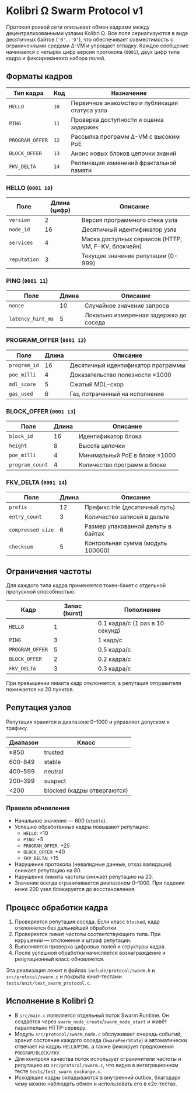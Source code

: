 # Kolibri Ω Swarm Protocol v1

Протокол роевой сети описывает обмен кадрами между децентрализованными узлами Kolibri Ω. Все поля сериализуются в виде десятичных байтов (`'0'..'9'`), что обеспечивает совместимость с ограниченными средами Δ-VM и упрощает отладку. Каждое сообщение начинается с четырёх цифр версии протокола (`0001`), двух цифр типа кадра и фиксированного набора полей.

## Форматы кадров

| Тип кадра | Код | Назначение |
|-----------|-----|------------|
| `HELLO` | `10` | Первичное знакомство и публикация статуса узла |
| `PING` | `11` | Проверка доступности и оценка задержек |
| `PROGRAM_OFFER` | `12` | Рассылка программ Δ-VM с высоким PoE |
| `BLOCK_OFFER` | `13` | Анонс новых блоков цепочки знаний |
| `FKV_DELTA` | `14` | Репликация изменений фрактальной памяти |

### HELLO (`0001 10`)

| Поле | Длина (цифр) | Описание |
|------|--------------|----------|
| `version` | 2 | Версия программного стека узла |
| `node_id` | 16 | Десятичный идентификатор узла |
| `services` | 4 | Маска доступных сервисов (HTTP, VM, F-KV, блокчейн) |
| `reputation` | 3 | Текущее значение репутации (0-999) |

### PING (`0001 11`)

| Поле | Длина | Описание |
|------|-------|----------|
| `nonce` | 10 | Случайное значение запроса |
| `latency_hint_ms` | 5 | Локально измеренная задержка до соседа |

### PROGRAM_OFFER (`0001 12`)

| Поле | Длина | Описание |
|------|-------|----------|
| `program_id` | 16 | Десятичный идентификатор программы |
| `poe_milli` | 4 | Доказательство полезности ×1000 |
| `mdl_score` | 5 | Сжатый MDL-скор |
| `gas_used` | 6 | Газ, потраченный на исполнение |

### BLOCK_OFFER (`0001 13`)

| Поле | Длина | Описание |
|------|-------|----------|
| `block_id` | 16 | Идентификатор блока |
| `height` | 8 | Высота цепочки |
| `poe_milli` | 4 | Минимальный PoE в блоке ×1000 |
| `program_count` | 4 | Количество программ в блоке |

### FKV_DELTA (`0001 14`)

| Поле | Длина | Описание |
|------|-------|----------|
| `prefix` | 12 | Префикс trie (десятичный путь) |
| `entry_count` | 3 | Количество записей в дельте |
| `compressed_size` | 6 | Размер упакованной дельты в байтах |
| `checksum` | 5 | Контрольная сумма (модуль 100000) |

## Ограничения частоты

Для каждого типа кадра применяется токен-бакет с отдельной пропускной способностью.

| Кадр | Запас (burst) | Пополнение |
|------|---------------|------------|
| `HELLO` | 1 | 0.1 кадра/с (1 раз в 10 секунд) |
| `PING` | 3 | 1 кадр/с |
| `PROGRAM_OFFER` | 5 | 0.5 кадра/с |
| `BLOCK_OFFER` | 2 | 0.2 кадра/с |
| `FKV_DELTA` | 3 | 0.3 кадра/с |

При превышении лимита кадр отклоняется, а репутация отправителя понижается на 20 пунктов.

## Репутация узлов

Репутация хранится в диапазоне 0–1000 и управляет допуском к трафику.

| Диапазон | Класс |
|----------|-------|
| ≥850 | trusted |
| 600–849 | stable |
| 400–599 | neutral |
| 200–399 | suspect |
| <200 | blocked (кадры отвергаются) |

### Правила обновления

* Начальное значение — 600 (`stable`).
* Успешно обработанные кадры повышают репутацию:
  * `HELLO`: +10
  * `PING`: +5
  * `PROGRAM_OFFER`: +25
  * `BLOCK_OFFER`: +40
  * `FKV_DELTA`: +15
* Нарушение протокола (невалидные данные, отказ валидации) снижает репутацию на 80.
* Нарушение лимита частоты снижает репутацию на 20.
* Значение всегда ограничивается диапазоном 0–1000. При падении ниже 200 узел блокируется до восстановления.

## Процесс обработки кадра

1. Проверяется репутация соседа. Если класс `blocked`, кадр отклоняется без дальнейшей обработки.
2. Проверяется лимит частоты соответствующего типа. При нарушении — отклонение и штраф репутации.
3. Выполняется проверка цифровых полей и структуры кадра.
4. После успешной обработки начисляется вознаграждение и репутационный класс обновляется.

Эта реализация лежит в файлах `include/protocol/swarm.h` и `src/protocol/swarm.c` и покрыта юнит-тестами `tests/unit/test_swarm_protocol.c`.

## Исполнение в Kolibri Ω

* В `src/main.c` появляется отдельный поток Swarm Runtime. Он создаётся через `swarm_node_create`/`swarm_node_start` и живёт параллельно HTTP-серверу.
* Модуль `src/protocol/swarm_node.c` обслуживает очередь событий, хранит состояние каждого соседа (`SwarmPeerState`) и автоматически отвечает на кадры `HELLO`/`PING`, а также фиксирует предложения `PROGRAM/BLOCK/FKV`.
* Для контроля качества поток использует ограничители частоты и репутацию из `src/protocol/swarm.c`, что видно в интеграционном тесте `tests/test_swarm_exchange.c`.
* Исходящие кадры складываются в внутренний outbox, благодаря чему можно наблюдать обмен и использовать его в e2e-тестах.
